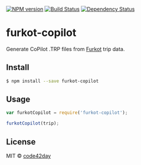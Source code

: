 [![NPM version][npm-image]][npm-url]
[![Build Status][travis-image]][travis-url]
[![Dependency Status][gemnasium-image]][gemnasium-url]

# furkot-copilot

Generate CoPilot .TRP files from [Furkot] trip data.

## Install

```sh
$ npm install --save furkot-copilot
```

## Usage

```js
var furkotCopilot = require('furkot-copilot');

furkotCopilot(trip);
```

## License

MIT © [code42day](https://code42day.com)

[Furkot]: https://trips.furkot.com

[npm-image]: https://img.shields.io/npm/v/furkot-copilot.svg
[npm-url]: https://npmjs.org/package/furkot-copilot

[travis-url]: https://travis-ci.org/furkot/furkot-copilot
[travis-image]: https://img.shields.io/travis/furkot/furkot-copilot.svg

[gemnasium-image]: https://img.shields.io/gemnasium/furkot/furkot-copilot.svg
[gemnasium-url]: https://gemnasium.com/furkot/furkot-copilot
